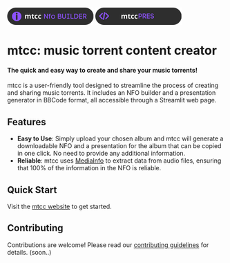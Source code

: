 ![](https://raw.githubusercontent.com/GuiEpi/mtcc/master/assets/mtcc_nfo_builder.png) ![](https://raw.githubusercontent.com/GuiEpi/mtcc/master/assets/mtcc_pres.png) 
# mtcc: **m**usic **t**orrent **c**ontent **c**reator
#### The quick and easy way to create and share your music torrents!

mtcc is a user-friendly tool designed to streamline the process of creating and sharing music torrents. It includes an NFO builder and a presentation generator in BBCode format, all accessible through a Streamlit web page.

## Features

- **Easy to Use**: Simply upload your chosen album and mtcc will generate a downloadable NFO and a presentation for the album that can be copied in one click. No need to provide any additional information.
- **Reliable**: mtcc uses [MediaInfo](https://mediaarea.net/en/MediaInfo) to extract data from audio files, ensuring that 100% of the information in the NFO is reliable.

## Quick Start

Visit the [mtcc website](https://mtcc.guics.st) to get started.

## Contributing

Contributions are welcome! Please read our [contributing guidelines](#) for details. (soon..)